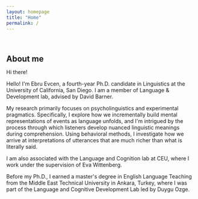 ```yaml
---
layout: homepage
title: "Home"
permalink: /
---
```

 
<h1 id="about-me"></h1>

<h2 style="margin: 60px 0px 10px;">About me</h2>


Hi there!

Hello! I'm Ebru Evcen, a fourth-year Ph.D. candidate in Linguistics at the University of California, San Diego. I am a member of Language & Development lab, advised by David Barner. 

My research primarily focuses on psycholinguistics and experimental pragmatics. Specifically, I explore how we incrementally build mental representations of events as language unfolds, and I'm intrigued by the process through which listeners develop nuanced linguistic meanings during comprehension. Using behavioral methods, I investigate how we arrive at interpretations of utterances that are much richer than what is literally said. 

I am also associated with the Language and Cognition lab at CEU, where I work under the supervision of Eva Wittenberg.

Before my Ph.D., I earned a master's degree in English Language Teaching from the Middle East Technical University in Ankara, Turkey, where I was part of the Language and Cognitive Development Lab led by Duygu Ozge.











